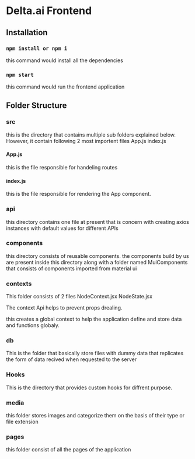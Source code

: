 # Delta.ai Frontend

## Installation

### `npm install or npm i`

this command would install all the dependencies

### `npm start`

this command would run the frontend application

## Folder Structure

### src

this is the directory that contains multiple sub folders explained below. However, it contain following 2 most importent files
App.js
index.js

#### App.js

this is the file responsible for handeling routes

#### index.js

this is the file responsible for rendering the App component.

### api

this directory contains one file at present that is concern with creating axios instances with default values for different APIs

### components

this directory consists of reusable components. the components build by us are present inside this directory along with a folder named MuiComponents that consists of components imported from material ui

### contexts

This folder consists of 2 files
NodeContext.jsx 
NodeState.jsx

The context Api helps to prevent props drealing.

this creates a global context to help the application define and store data and functions globaly.

### db

This is the folder that basically store files with dummy data that replicates the form of data recived when requested to the server

### Hooks

This is the directory that provides custom hooks for diffrent purpose.

### media

this folder stores images and categorize them on the basis of their type or file extension

### pages

this folder consist of all the pages of the application